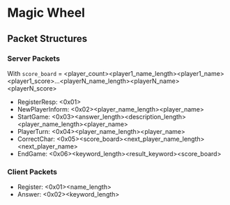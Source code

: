 # Magic Wheel

## Packet Structures

### Server Packets

With `score_board` = <player_count><player1_name_length><player1_name><player1_score>...<playerN_name_length><playerN_name><playerN_score>

- RegisterResp: <0x01><status>
- NewPlayerInform: <0x02><player_name_length><player_name>
- StartGame: <0x03><answer_length><description_length><description><player_name_length><player_name>
- PlayerTurn: <0x04><player_name_length><player_name>
- CorrectChar: <0x05><char><score_board><next_player_name_length><next_player_name>
- EndGame: <0x06><keyword_length><result_keyword><score_board>

### Client Packets

- Register: <0x01><name_length><name>
- Answer: <0x02><character><keyword_length><keyword>
